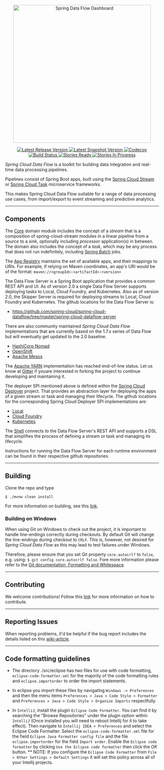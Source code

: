 <p align="center">
  <a href="https://cloud.spring.io/spring-cloud-dataflow/">
    <img alt="Spring Data Flow Dashboard" title="Spring Data Flow" src="https://i.imgur.com/hpeKaRk.png" width="450" />
  </a>
</p>

<p align="center">
  <a href="http://cloud.spring.io/spring-cloud-dataflow/#quick-start">
    <img src="https://spring.io/badges/spring-cloud-dataflow/ga.svg"
         alt="Latest Release Version" />
  </a>
  <a href="http://cloud.spring.io/spring-cloud-dataflow/#quick-start">
    <img src="https://spring.io/badges/spring-cloud-dataflow/snapshot.svg"
         alt="Latest Snapshot Version" />
  </a>
  <a href="https://codecov.io/gh/spring-cloud/spring-cloud-dataflow/branch/master">
    <img src="https://codecov.io/gh/spring-cloud/spring-cloud-dataflow/branch/master/graph/badge.svg"
         alt="Codecov" />
  </a>
  <br>
  <a href="https://build.spring.io/browse/SCD-BMASTER">
    <img src="https://build.spring.io/plugins/servlet/wittified/build-status/SCD-BMASTER"
         alt="Build Status" />
  </a>
  <a href="http://waffle.io/spring-cloud/spring-cloud-dataflow">
    <img src="https://badge.waffle.io/spring-cloud/spring-cloud-dataflow.svg?label=ready&title=Ready"
         alt="Stories Ready" />
  </a>
  <a href="http://waffle.io/spring-cloud/spring-cloud-dataflow">
    <img src="https://badge.waffle.io/spring-cloud/spring-cloud-dataflow.svg?label=In%20Progress&title=In%20Progress"
         alt="Stories In Progress" />
  </a>
</p>


*Spring Cloud Data Flow* is a toolkit for building data integration and real-time data processing pipelines. 

Pipelines consist of Spring Boot apps, built using the [Spring Cloud Stream](https://github.com/spring-cloud/spring-cloud-stream)
or [Spring Cloud Task](https://github.com/spring-cloud/spring-cloud-task) microservice frameworks. 

This makes Spring Cloud Data Flow suitable for a range of data processing use cases, from import/export to 
event streaming and predictive analytics.

----

## Components

The [Core](https://github.com/spring-cloud/spring-cloud-dataflow/tree/master/spring-cloud-dataflow-core)
domain module includes the concept of a *stream* that is a composition of spring-cloud-stream
modules in a linear pipeline from a *source* to a *sink*, optionally including *processor* application(s)
in between. The domain also includes the concept of a *task*, which may be any process that does
not run indefinitely, including [Spring Batch](https://github.com/spring-projects/spring-batch) jobs.

The [App Registry](https://github.com/spring-cloud/spring-cloud-dataflow/tree/master/spring-cloud-dataflow-registry)
maintains the set of available apps, and their mappings to URIs.
For example, if relying on Maven coordinates, an app's URI would be of the format:
`maven://<groupId>:<artifactId>:<version>`

The Data Flow Server is a Spring Boot application that provides a common REST API and UI.
As of version 2.0 a single Data Flow Server supports deploying tasks to Local, Cloud Foundry, and Kubernetes.
Also as of version 2.0, the Skipper Server is required for deploying streams to Local, Cloud Foundry and Kubernetes.
The github locations for the Data Flow Server is:

* https://github.com/spring-cloud/spring-cloud-dataflow/tree/master/spring-cloud-dataflow-server

There are also community maintained *Spring Cloud Data Flow* implementations that are currently based on the 1.7.x series of Data Flow but will eventually get updated to the 2.0 baseline.

 * [HashiCorp Nomad](https://github.com/donovanmuller/spring-cloud-dataflow-server-nomad)
 * [OpenShift](https://github.com/donovanmuller/spring-cloud-dataflow-server-openshift)
 * [Apache Mesos](https://github.com/trustedchoice/spring-cloud-dataflow-server-mesos)

The [Apache YARN](https://github.com/spring-cloud/spring-cloud-dataflow-server-yarn) implementation has reached end-of-line status. Let us know at [Gitter](https://gitter.im/spring-cloud/spring-cloud-dataflow) if youare interested in forking the project to continue developing and maintaining it.

The deployer SPI mentioned above is defined within the [Spring Cloud Deployer](https://github.com/spring-cloud/spring-cloud-deployer)
project. That provides an abstraction layer for deploying the apps of a given stream or task and managing their lifecycle.
The github locations for the corresponding Spring Cloud Deployer SPI implementations are:

* [Local](https://github.com/spring-cloud/spring-cloud-deployer-local)
* [Cloud Foundry](https://github.com/spring-cloud/spring-cloud-deployer-cloudfoundry)
* [Kubernetes](https://github.com/spring-cloud/spring-cloud-deployer-kubernetes)


The [Shell](https://github.com/spring-cloud/spring-cloud-dataflow/tree/master/spring-cloud-dataflow-shell)
connects to the Data Flow Server's REST API and supports a DSL that simplifies the process of
defining a stream or task and managing its lifecycle.

Instructions for running the Data Flow Server for each runtime environment can be found in their respective github repositories.

----

## Building

Clone the repo and type 

    $ ./mvnw clean install 

For more information on building, see this [link](https://github.com/spring-cloud/spring-cloud-dataflow/blob/master/spring-cloud-dataflow-docs/src/main/asciidoc/appendix-building.adoc).

### Building on Windows

When using Git on Windows to check out the project, it is important to handle line-endings correctly during checkouts. By default Git will change the line-endings during checkout to `CRLF`. This is, however, not desired for _Spring Cloud Data Flow_ as this may lead to test failures under Windows.

Therefore, please ensure that you set Git property `core.autocrlf` to `false`, e.g. using: `$ git config core.autocrlf false`. Fore more information please refer to the [Git documentation, Formatting and Whitespace](https://git-scm.com/book/en/v2/Customizing-Git-Git-Configuration).

----

## Contributing

We welcome contributions! Follow this [link](https://github.com/spring-cloud/spring-cloud-dataflow/blob/master/spring-cloud-dataflow-docs/src/main/asciidoc/appendix-contributing.adoc) for more information on how to contribute.

----

## Reporting Issues

When reporting problems, it'd be helpful if the bug report includes the details listed on this [wiki-article](https://github.com/spring-cloud/spring-cloud-dataflow/wiki/Reporting-Issues). 

----

## Code formatting guidelines

* The directory ./src/eclipse has two files for use with code formatting, `eclipse-code-formatter.xml` for the majority of the code formatting rules and `eclipse.importorder` to order the import statements.

* In eclipse you import these files by navigating `Windows -> Preferences` and then the menu items `Preferences > Java > Code Style > Formatter` and `Preferences > Java > Code Style > Organize Imports` respectfully.

* In `IntelliJ`, install the plugin `Eclipse Code Formatter`.  You can find it by searching the "Browse Repositories" under the plugin option within `IntelliJ` (Once installed you will need to reboot Intellij for it to take effect).
Then navigate to `Intellij IDEA > Preferences` and select the Eclipse Code Formatter.  Select the `eclipse-code-formatter.xml` file for the field `Eclipse Java Formatter config file` and the file `eclipse.importorder` for the field `Import order`.
Enable the `Eclipse code formatter` by clicking `Use the Eclipse code formatter` then click the *OK* button.
** NOTE: If you configure the `Eclipse Code Formatter` from `File > Other Settings > Default Settings` it will set this policy across all of your Intellij projects.

